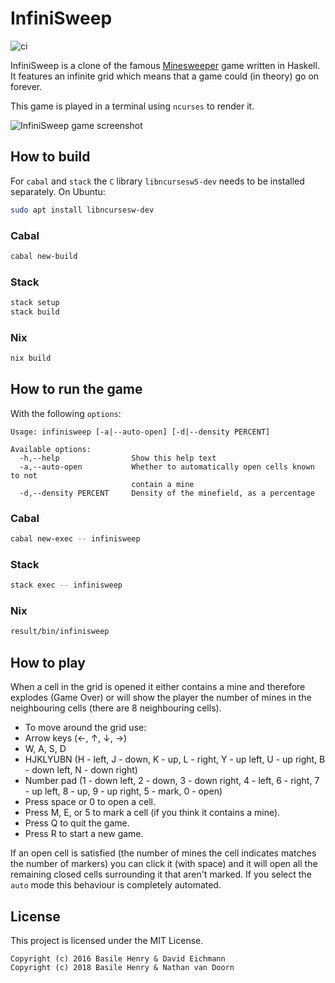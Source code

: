 # InfiniSweep

![ci](https://github.com/basile-henry/infinisweep/actions/workflows/ci.yml/badge.svg)

InfiniSweep is a clone of the famous [Minesweeper](https://en.wikipedia.org/wiki/Minesweeper_%28video_game%29) game written in Haskell. It features an infinite grid which means that a game could (in theory) go on forever.

This game is played in a terminal using `ncurses` to render it.

![InfiniSweep game screenshot](screenshot.png)

## How to build

For `cabal` and `stack` the `C` library `libncursesw5-dev` needs to be installed
separately. On Ubuntu:

```sh
sudo apt install libncursesw-dev
```

### Cabal

```sh
cabal new-build
```

### Stack

```sh
stack setup
stack build
```

### Nix

```sh
nix build 
```

## How to run the game

With the following `options`:

```
Usage: infinisweep [-a|--auto-open] [-d|--density PERCENT]

Available options:
  -h,--help                Show this help text
  -a,--auto-open           Whether to automatically open cells known to not
                           contain a mine
  -d,--density PERCENT     Density of the minefield, as a percentage
```

### Cabal
```sh
cabal new-exec -- infinisweep
```

### Stack

```sh
stack exec -- infinisweep
```

### Nix

```sh
result/bin/infinisweep 
```

## How to play

When a cell in the grid is opened it either contains a mine and therefore explodes (Game Over) or will show the player the number of mines in the neighbouring cells (there are 8 neighbouring cells).

- To move around the grid use:
 - Arrow keys (←, ↑, ↓, →)
 - W, A, S, D
 - HJKLYUBN (H - left, J - down, K - up, L - right, Y - up left, U - up right, B - down left, N - down right)
 - Number pad (1 - down left, 2 - down, 3 - down right, 4 - left, 6 - right, 7 - up left, 8 - up, 9 - up right, 5 - mark, 0 - open)
- Press space or 0 to open a cell.
- Press M, E, or 5 to mark a cell (if you think it contains a mine).
- Press Q to quit the game.
- Press R to start a new game.

If an open cell is satisfied (the number of mines the cell indicates matches the number of markers) you can click it (with space) and it will open all the remaining closed cells surrounding it that aren't marked. If you select the `auto` mode this behaviour is completely automated.

## License

This project is licensed under the MIT License.

```
Copyright (c) 2016 Basile Henry & David Eichmann
Copyright (c) 2018 Basile Henry & Nathan van Doorn
```
